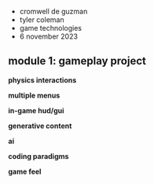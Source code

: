 - cromwell de guzman
- tyler coleman
- game technologies
- 6 november 2023

## module 1: gameplay project

**physics interactions**

**multiple menus**

**in-game hud/gui**

**generative content**

**ai**

**coding paradigms**

**game feel**
